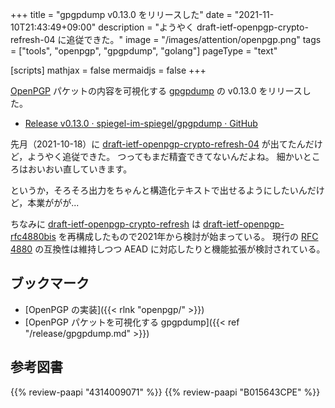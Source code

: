 +++
title = "gpgpdump v0.13.0 をリリースした"
date =  "2021-11-10T21:43:49+09:00"
description = "ようやく draft-ietf-openpgp-crypto-refresh-04 に追従できた。"
image = "/images/attention/openpgp.png"
tags = ["tools", "openpgp", "gpgpdump", "golang"]
pageType = "text"

[scripts]
  mathjax = false
  mermaidjs = false
+++

[OpenPGP] パケットの内容を可視化する [gpgpdump] の v0.13.0 をリリースした。

- [Release v0.13.0 · spiegel-im-spiegel/gpgpdump · GitHub](https://github.com/spiegel-im-spiegel/gpgpdump/releases/tag/v0.13.0)

先月（2021-10-18）に [draft-ietf-openpgp-crypto-refresh-04](https://datatracker.ietf.org/doc/draft-ietf-openpgp-crypto-refresh/04/ "draft-ietf-openpgp-crypto-refresh-04 - OpenPGP Message Format") が出てたんだけど，ようやく追従できた。
つってもまだ精査できてないんだよね。
細かいところはおいおい直していきます。

というか，そろそろ出力をちゃんと構造化テキストで出せるようにしたいんだけど，本業ががが...

ちなみに [draft-ietf-openpgp-crypto-refresh](https://datatracker.ietf.org/doc/draft-ietf-openpgp-crypto-refresh/) は [draft-ietf-openpgp-rfc4880bis](https://datatracker.ietf.org/doc/draft-ietf-openpgp-rfc4880bis/) を再構成したもので2021年から検討が始まっている。
現行の [RFC 4880] の互換性は維持しつつ AEAD に対応したりと機能拡張が検討されている。

## ブックマーク

- [OpenPGP の実装]({{< rlnk "openpgp/" >}})
- [OpenPGP パケットを可視化する gpgpdump]({{< ref "/release/gpgpdump.md" >}})

[gpgpdump]: https://github.com/spiegel-im-spiegel/gpgpdump "spiegel-im-spiegel/gpgpdump: OpenPGP packet visualizer"
[OpenPGP]: http://openpgp.org/
[GnuPG]: https://gnupg.org/ "The GNU Privacy Guard"
[RFC 4880]: https://tools.ietf.org/html/rfc4880
[RFC 4880bis]: https://datatracker.ietf.org/doc/draft-ietf-openpgp-rfc4880bis/
[Go]: https://golang.org/ "The Go Programming Language"

## 参考図書

{{% review-paapi "4314009071" %}} <!-- 暗号化 プライバシーを救った反乱者たち -->
{{% review-paapi "B015643CPE" %}} <!-- 暗号技術入門 第3版 -->
